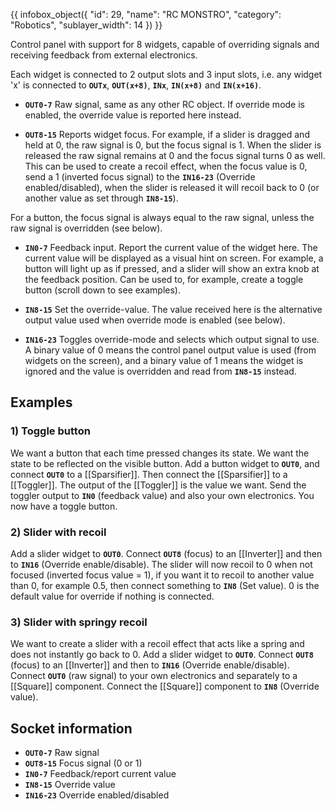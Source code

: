 {{ infobox_object({
	"id": 29,
	"name": "RC MONSTRO",
	"category": "Robotics",
	"sublayer_width": 14
}) }}

Control panel with support for 8 widgets, capable of overriding signals and receiving feedback from external electronics.

Each widget is connected to 2 output slots and 3 input slots, i.e. any widget 'x' is connected to **`OUTx`**, **`OUT(x+8)`**, **`INx`**, **`IN(x+8)`** and **`IN(x+16)`**.

* **`OUT0-7`**
Raw signal, same as any other RC object. If override mode is enabled, the override value is reported here instead.

* **`OUT8-15`**
Reports widget focus. For example, if a slider is dragged and held at 0, the raw signal is 0, but the focus signal is 1. When the slider is released the raw signal remains at 0 and the focus signal turns 0 as well. This can be used to create a recoil effect, when the focus value is 0, send a 1 (inverted focus signal) to the **`IN16-23`** (Override enabled/disabled), when the slider is released it will recoil back to 0 (or another value as set through **`IN8-15`**).

For a button, the focus signal is always equal to the raw signal, unless the raw signal is overridden (see below).

* **`IN0-7`**
Feedback input. Report the current value of the widget here. The current value will be displayed as a visual hint on screen. For example, a button will light up as if pressed, and a slider will show an extra knob at the feedback position. Can be used to, for example, create a toggle button (scroll down to see examples).

* **`IN8-15`**
Set the override-value. The value received here is the alternative output value used when override mode is enabled (see below).

* **`IN16-23`**
Toggles override-mode and selects which output signal to use. A binary value of 0 means the control panel output value is used (from widgets on the screen), and a binary value of 1 means the widget is ignored and the value is overridden and read from **`IN8-15`** instead.

## Examples
### 1) Toggle button
We want a button that each time pressed changes its state. We want the state to be reflected on the visible button. Add a button widget to **`OUT0`**, and connect **`OUT0`** to a [[Sparsifier]]. Then connect the [[Sparsifier]] to a [[Toggler]]. The output of the [[Toggler]] is the value we want. Send the toggler output to **`IN0`** (feedback value) and also your own electronics. You now have a toggle button.

### 2) Slider with recoil
Add a slider widget to **`OUT0`**. Connect **`OUT8`** (focus) to an [[Inverter]] and then to **`IN16`** (Override enable/disable). The slider will now recoil to 0 when not focused (inverted focus value = 1), if you want it to recoil to another value than 0, for example 0.5, then connect something to **`IN8`** (Set value). 0 is the default value for override if nothing is connected.

### 3) Slider with springy recoil
We want to create a slider with a recoil effect that acts like a spring and does not instantly go back to 0. Add a slider widget to **`OUT0`**. Connect **`OUT8`** (focus) to an [[Inverter]] and then to **`IN16`** (Override enable/disable). Connect **`OUT0`** (raw signal) to your own electronics and separately to a [[Square]] component. Connect the [[Square]] component to **`IN8`** (Override value).

## Socket information
- **`OUT0-7`** Raw signal
- **`OUT8-15`** Focus signal (0 or 1)
- **`IN0-7`** Feedback/report current value
- **`IN8-15`** Override value
- **`IN16-23`** Override enabled/disabled